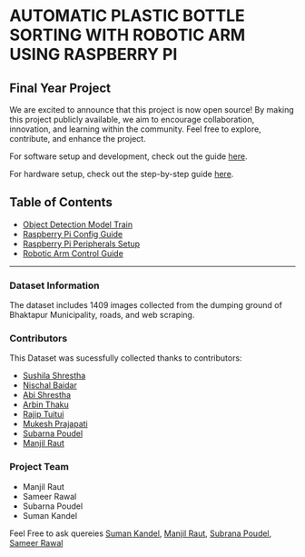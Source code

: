 # AUTOMATIC PLASTIC BOTTLE SORTING WITH ROBOTIC ARM USING RASPBERRY PI

## Final Year Project

We are excited to announce that this project is now open source! By making this project publicly available, we aim to encourage collaboration, innovation, and learning within the community. Feel free to explore, contribute, and enhance the project.

For software setup and development, check out the guide [here](./Dataset/README.md).

For hardware setup, check out the step-by-step guide [here](Hardware-config/Readme.md).

## Table of Contents

- [Object Detection Model Train](./object_detector.ipynb)
- [Raspberry Pi Config Guide](./Hardware-config/Raspberry-pi-config.md)
- [Raspberry Pi Peripherals Setup](./Hardware-config/Peripherals-config.md)
- [Robotic Arm Control Guide](./Hardware-config/arm_logic.md)

---

### Dataset Information

The dataset includes 1409 images collected from the dumping ground of Bhaktapur Municipality, roads, and web scraping.

### Contributors

This Dataset was sucessfully collected thanks to contributors: 

- [Sushila Shrestha](https://www.linkedin.com/in/sushilashrestha/)
- [Nischal Baidar](https://www.linkedin.com/in/nischal-baidar-aa8943208/)
- [Abi Shrestha](https://www.linkedin.com/in/39abii/)
- [Arbin Thaku](https://www.linkedin.com/in/arbin-thaku-30930120b/)
- [Rajip Tuitui](https://www.linkedin.com/in/rajip-tuitui-399639284/)
- [Mukesh Prajapati](https://www.linkedin.com/in/mukeshpzpt/)
- [Subarna Poudel](https://www.linkedin.com/in/subarna-poudel-655a17216/)
- [Manjil Raut](https://www.linkedin.com/in/manjil-raut-5bba0628b/)

### Project Team

- Manjil Raut
- Sameer Rawal
- Subarna Poudel
- Suman Kandel

Feel Free to ask quereies [Suman Kandel](https://www.facebook.com/profile.php?id=100086936846364), [Manjil Raut](https://www.facebook.com/profile.php?id=100077284034364), [Subrana Poudel](https://www.facebook.com/subarna.poudel.1), [Sameer Rawal](https://www.facebook.com/sameer.rawal.5661)
